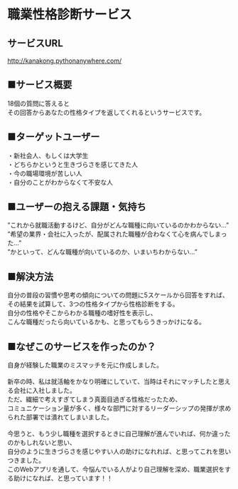 # 職業性格診断サービス

## サービスURL
http://kanakong.pythonanywhere.com/

## ■サービス概要
18個の質問に答えると<br>
その回答からあなたの性格タイプを返してくれるというサービスです。

## ■ターゲットユーザー
・新社会人、もしくは大学生<br>
・どちらかというと生きづらさを感じてきた人<br>
・今の職場環境が苦しい人<br>
・自分のことがわからなくて不安な人<br>

## ■ユーザーの抱える課題・気持ち
”これから就職活動するけど、自分がどんな職種に向いているのかわからない…”<br>
”希望の業界・会社に入ったが、配属された職種が合わなくて心を病んでしまった…”<br>
”かといって、どんな職種が向いているのか、いまいちわからない…”<br>

## ■解決方法
自分の普段の習慣や思考の傾向についての問題に5スケールから回答をすれば、<br>
その結果を試算して、3つの性格タイプから性格診断をする。<br>
自分の性格やそこからわかる職種の嗜好性を表示し、<br>
こんな職種だったら向いているかも、と思ってもらうきっかけになる。

## ■なぜこのサービスを作ったのか？
自身が経験した職業のミスマッチを元に作成しました。<br>
<br>
新卒の時、私は就活軸をかなり明確にしていて、当時はそれにマッチしたと思える会社に入社しました。<br>
ただ、繊細で考えすぎてしまう真面目過ぎる性格だったため、<br>
コミュニケーション量が多く、様々な部門に対するリーダーシップの発揮が求められた部署では潰れてしまいました。<br>
<br>
今思うと、もう少し職種を選択するときに自己理解が進んでいれば、何か違ったのかもしれないと思い、<br>
自分のように生きづらさを感じやすい人の助けになれれば、と思ってこれを思いつきました。<br>
このWebアプリを通して、今悩んでいる人がより自己理解を深め、職業選択をする助けになれば、と思っています！！
